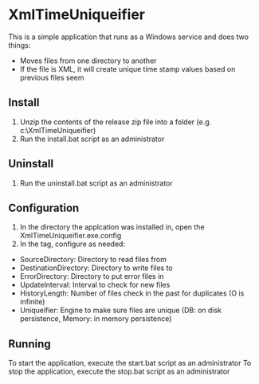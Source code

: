 # XmlTimeUniqueifier
This is a simple application that runs as a Windows service and does two things:
  - Moves files from one directory to another
  - If the file is XML, it will create unique time stamp values based on previous files seem

## Install
1. Unzip the contents of the release zip file into a folder (e.g. c:\XmlTimeUniqueifier)
2. Run the install.bat script as an administrator

## Uninstall
1. Run the uninstall.bat script as an administrator

## Configuration
1. In the directory the applcation was installed in, open the XmlTimeUniqueifier.exe.config
2. In the <appSettings> tag, configure as needed:
  * SourceDirectory: Directory to read files from
  * DestinationDirectory: Directory to write files to
  * ErrorDirectory: Directory to put error files in
  * UpdateInterval: Interval to check for new files
  * HistoryLength: Number of files check in the past for duplicates (O is infinite)
  * Uniqueifier: Engine to make sure files are unique (DB: on disk persistence, Memory: in memory persistence)

## Running
To start the application, execute the start.bat script as an administrator
To stop the application, execute the stop.bat script as an administrator


